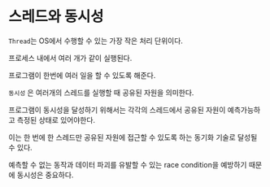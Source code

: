 # 스레드와 동시성

`Thread`는 OS에서 수행할 수 있는 가장 작은 처리 단위이다.

프로세스 내에서 여러 개가 같이 실행된다.

프로그램이 한번에 여러 일을 할 수 있도록 해준다.

`동시성` 은 여러개의 스레드를 실행할 때 공유된 자원을 의미한다.

프로그램이 동시성을 달성하기 위해서는 각각의 스레드에서 공유된 자원이 예측가능하고 측정된 상태로 있어야한다.

이는 한 번에 한 스레드만 공유된 자원에 접근할 수 있도록 하는 동기화 기술로 달성될 수 있다.

예측할 수 없는 동작과 데이터 파괴를 유발할 수 있는 race condition을 예방하기 때문에 동시성은 중요하다.